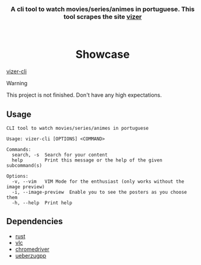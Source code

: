 <h3 align="center">
A cli tool to watch movies/series/animes in portuguese. This tool scrapes the site <a href="https://vizer.in">vizer</a>
</h3>
<br>

<h1 align="center">
	Showcase
</h1>

[vizer-cli](https://github.com/anotherlusitano/vizer-cli/assets/108989500/9e4d75a4-7f92-4cb2-acf0-73c3f7d7d93d)

> [!WARNING]  
> This project is not finished. Don't have any high expectations.

## Usage
```
CLI tool to watch movies/series/animes in portuguese

Usage: vizer-cli [OPTIONS] <COMMAND>

Commands:
  search, -s  Search for your content
  help        Print this message or the help of the given subcommand(s)

Options:
  -v, --vim   VIM Mode for the enthusiast (only works without the image preview)
  -i, --image-preview  Enable you to see the posters as you choose them
  -h, --help  Print help
```

## Dependencies

- [rust](https://www.rust-lang.org/learn/get-started)
- [vlc](https://www.videolan.org/vlc/)
- [chromedriver](https://chromedriver.chromium.org/downloads)
- [ueberzugpp](https://github.com/jstkdng/ueberzugpp)
